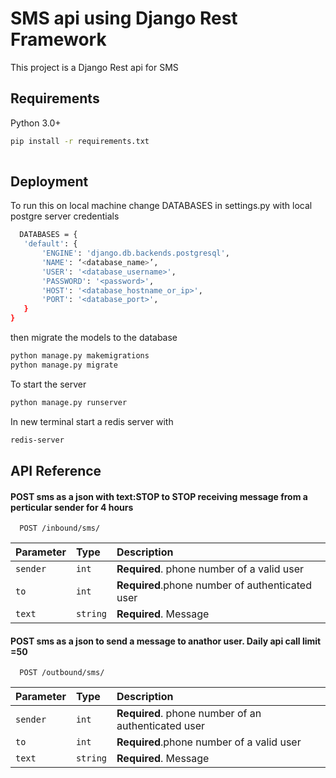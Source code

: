 # SMS api using Django Rest Framework
This project is a Django Rest api for SMS 



## Requirements
Python 3.0+

```bash
pip install -r requirements.txt
  
```
## Deployment

To run this on local machine 
change DATABASES in settings.py with local postgre server credentials

```bash
  DATABASES = {
   'default': {
       'ENGINE': 'django.db.backends.postgresql',
       'NAME': ‘<database_name>’,
       'USER': '<database_username>',
       'PASSWORD': '<password>',
       'HOST': '<database_hostname_or_ip>',
       'PORT': '<database_port>',
   }
}
```
then migrate the models to the database
```bash
python manage.py makemigrations
python manage.py migrate
```
To start the server 
```bash 
python manage.py runserver
```
In new terminal start a redis server with
```bash
redis-server
```
## API Reference

#### POST sms as a json with text:STOP to STOP receiving message from a perticular sender for 4 hours

```http
  POST /inbound/sms/
```

| Parameter | Type     | Description                |
| :-------- | :------- | :------------------------- |
| `sender` | `int` | **Required**. phone number of a valid user |
 `to` | `int` | **Required**.phone number of authenticated user |
  `text` | `string` | **Required**. Message|

#### POST sms as a json to send a message to anathor user. Daily api call limit =50

```http
  POST /outbound/sms/
```

| Parameter | Type     | Description                       |
| :-------- | :------- | :-------------------------------- |
| `sender` | `int` | **Required**. phone number of an authenticated user |
 `to` | `int` | **Required**.phone number of a valid user |
  `text` | `string` | **Required**. Message|
